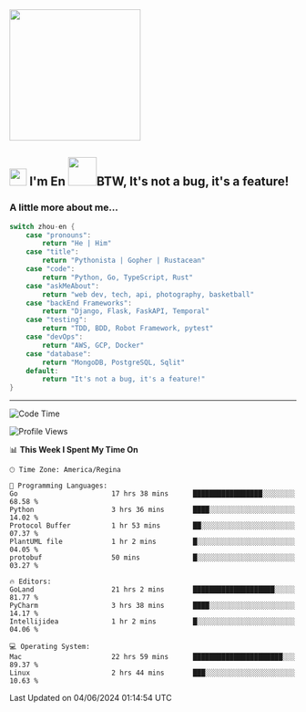 <img align='center' src="https://media.giphy.com/media/GP1TJJSV4Ys1r64q2A/giphy.gif" width="230">

<h2><img src="https://emojis.slackmojis.com/emojis/images/1531849430/4246/blob-sunglasses.gif?1531849430" width="30"/> I'm En <img src="https://media.giphy.com/media/12oufCB0MyZ1Go/giphy.gif" width="50">BTW, It's not a bug, it's a feature!</h2>


<!-- <img align='right' src="https://media.giphy.com/media/M9gbBd9nbDrOTu1Mqx/giphy.gif" width="230"> -->


### A little more about me... 
<!--
```javascript
const zhou-en = {
    pronouns: "He" | "Him",
    title: "Pythonista" | "Gopher" | "Rustacean",
    code: ["Python", "Go", "Rust", "TypeScript"],
    askMeAbout: ["web dev", "tech", "app dev", "photography"],
    technologies: {
        backEnd: {
            python: ["Django", "Flask", "FaskAPI"],
            go: []
        },
        scraping: ["selenium", "scrapy", "spider"],
        testing: ["Robot Framework"],
        devOps: ["AWS", "Docker", "GCP", "Nginx"],
        databases: ["mongo", "postgresql", "sqlite"],
        misc: ["Firebase", "Heroku"]
    },
    architecture: ["Event Driven Architecture", "Microservices"],
    currentFocus: ["Temporal", "Rust"],
    funFact: "It's not a bug, it's a feature!"
};
```
  -->

```go
switch zhou-en {
    case "pronouns":
        return "He | Him"
    case "title":
        return "Pythonista | Gopher | Rustacean"
    case "code":
        return "Python, Go, TypeScript, Rust"
    case "askMeAbout":
        return "web dev, tech, api, photography, basketball"
    case "backEnd Frameworks":
        return "Django, Flask, FaskAPI, Temporal"
    case "testing":
        return "TDD, BDD, Robot Framework, pytest"
    case "devOps":
        return "AWS, GCP, Docker"
    case "database":
        return "MongoDB, PostgreSQL, Sqlit"
    default:
        return "It's not a bug, it's a feature!"
}
```




---
<!--START_SECTION:waka-->
![Code Time](http://img.shields.io/badge/Code%20Time-1%2C464%20hrs%2015%20mins-blue)

![Profile Views](http://img.shields.io/badge/Profile%20Views-0-blue)

📊 **This Week I Spent My Time On** 

```text
🕑︎ Time Zone: America/Regina

💬 Programming Languages: 
Go                       17 hrs 38 mins      █████████████████░░░░░░░░   68.58 % 
Python                   3 hrs 36 mins       ████░░░░░░░░░░░░░░░░░░░░░   14.02 % 
Protocol Buffer          1 hr 53 mins        ██░░░░░░░░░░░░░░░░░░░░░░░   07.37 % 
PlantUML file            1 hr 2 mins         █░░░░░░░░░░░░░░░░░░░░░░░░   04.05 % 
protobuf                 50 mins             █░░░░░░░░░░░░░░░░░░░░░░░░   03.27 % 

🔥 Editors: 
GoLand                   21 hrs 2 mins       ████████████████████░░░░░   81.77 % 
PyCharm                  3 hrs 38 mins       ████░░░░░░░░░░░░░░░░░░░░░   14.17 % 
Intellijidea             1 hr 2 mins         █░░░░░░░░░░░░░░░░░░░░░░░░   04.06 % 

💻 Operating System: 
Mac                      22 hrs 59 mins      ██████████████████████░░░   89.37 % 
Linux                    2 hrs 44 mins       ███░░░░░░░░░░░░░░░░░░░░░░   10.63 % 
```


 Last Updated on 04/06/2024 01:14:54 UTC
<!--END_SECTION:waka-->
